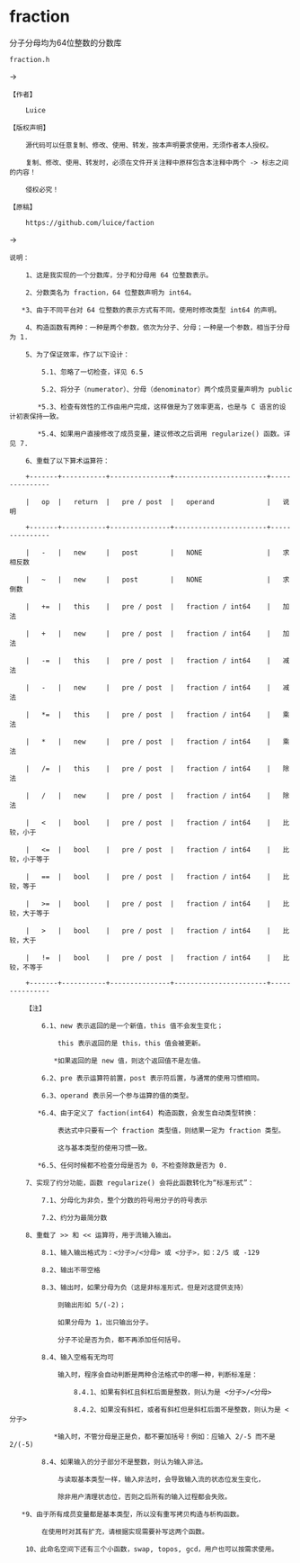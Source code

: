 # fraction
分子分母均为64位整数的分数库

    fraction.h
    
->

    【作者】
    
        Luice
        
    【版权声明】
    
        源代码可以任意复制、修改、使用、转发，按本声明要求使用，无须作者本人授权。
        
        复制、修改、使用、转发时，必须在文件开关注释中原样包含本注释中两个 -> 标志之间的内容！
        
        侵权必究！
        
    【原稿】
    
        https://github.com/luice/faction
        
->

    说明：
    
        1、这是我实现的一个分数库，分子和分母用 64 位整数表示。
        
        2、分数类名为 fraction，64 位整数声明为 int64。
        
       *3、由于不同平台对 64 位整数的表示方式有不同，使用时修改类型 int64 的声明。
       
        4、构造函数有两种：一种是两个参数，依次为分子、分母；一种是一个参数，相当于分母为 1.
        
        5、为了保证效率，作了以下设计：
        
            5.1、忽略了一切检查，详见 6.5
            
            5.2、将分子（numerator）、分母（denominator）两个成员变量声明为 public
            
           *5.3、检查有效性的工作由用户完成，这样做是为了效率更高，也是与 C 语言的设计初衷保持一致。
           
           *5.4、如果用户直接修改了成员变量，建议修改之后调用 regularize() 函数。详见 7.
           
        6、重载了以下算术运算符：
        
        +-------+-----------+---------------+-----------------------+---------------
        
        |   op  |   return  |   pre / post  |   operand             |   说明
        
        +-------+-----------+---------------+-----------------------+---------------
        
        |   -   |   new     |   post        |   NONE                |   求相反数
        
        |   ~   |   new     |   post        |   NONE                |   求倒数
        
        |   +=  |   this    |   pre / post  |   fraction / int64    |   加法
        
        |   +   |   new     |   pre / post  |   fraction / int64    |   加法
        
        |   -=  |   this    |   pre / post  |   fraction / int64    |   减法
        
        |   -   |   new     |   pre / post  |   fraction / int64    |   减法
        
        |   *=  |   this    |   pre / post  |   fraction / int64    |   乘法
        
        |   *   |   new     |   pre / post  |   fraction / int64    |   乘法
        
        |   /=  |   this    |   pre / post  |   fraction / int64    |   除法
        
        |   /   |   new     |   pre / post  |   fraction / int64    |   除法
        
        |   <   |   bool    |   pre / post  |   fraction / int64    |   比较，小于
        
        |   <=  |   bool    |   pre / post  |   fraction / int64    |   比较，小于等于
        
        |   ==  |   bool    |   pre / post  |   fraction / int64    |   比较，等于
        
        |   >=  |   bool    |   pre / post  |   fraction / int64    |   比较，大于等于
        
        |   >   |   bool    |   pre / post  |   fraction / int64    |   比较，大于
        
        |   !=  |   bool    |   pre / post  |   fraction / int64    |   比较，不等于
        
        +-------+-----------+---------------+-----------------------+---------------
        
        【注】
        
            6.1、new 表示返回的是一个新值，this 值不会发生变化；
            
                this 表示返回的是 this，this 值会被更新。
                
               *如果返回的是 new 值，则这个返回值不是左值。
               
            6.2、pre 表示运算符前置，post 表示符后置，与通常的使用习惯相同。
            
            6.3、operand 表示另一个参与运算的值的类型。
            
           *6.4、由于定义了 faction(int64) 构造函数，会发生自动类型转换：
           
                表达式中只要有一个 fraction 类型值，则结果一定为 fraction 类型。
                
                这与基本类型的使用习惯一致。
                
           *6.5、任何时候都不检查分母是否为 0，不检查除数是否为 0.
           
        7、实现了约分功能，函数 regularize() 会将此函数转化为“标准形式”：
        
            7.1、分母化为非负，整个分数的符号用分子的符号表示
            
            7.2、约分为最简分数
            
        8、重载了 >> 和 << 运算符，用于流输入输出。
        
            8.1、输入输出格式为：<分子>/<分母> 或 <分子>，如：2/5 或 -129
            
            8.2、输出不带空格
            
            8.3、输出时，如果分母为负（这是非标准形式，但是对这提供支持）
            
                则输出形如 5/(-2)；
                
                如果分母为 1，岀只输出分子。
                
                分子不论是否为负，都不再添加任何括号。
                
            8.4、输入空格有无均可
            
                输入时，程序会自动判断是两种合法格式中的哪一种，判断标准是：
                
                    8.4.1、如果有斜杠且斜杠后面是整数，则认为是 <分子>/<分母>
                    
                    8.4.2、如果没有斜杠，或者有斜杠但是斜杠后面不是整数，则认为是 <分子>
                    
               *输入时，不管分母是正是负，都不要加括号！例如：应输入 2/-5 而不是 2/(-5)
               
            8.4、如果输入的分子部分不是整数，则认为输入非法。
            
                与读取基本类型一样，输入非法时，会导致输入流的状态位发生变化，
                
                除非用户清理状态位，否则之后所有的输入过程都会失败。
                
       *9、由于所有成员变量都是基本类型，所以没有重写拷贝构造与析构函数。
       
            在使用时对其有扩充，请根据实现需要补写这两个函数。
            
        10、此命名空间下还有三个小函数，swap, topos, gcd，用户也可以按需求使用。
        
